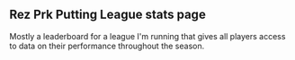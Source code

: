 ## Rez Prk Putting League stats page
Mostly a leaderboard for a league I'm running that gives all players access to data on their performance throughout the season. 
